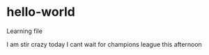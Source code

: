# hello-world
Learning file

I am stir crazy today
I cant wait for champions league this afternoon 
